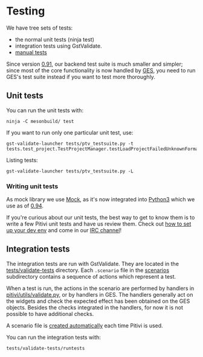 # Testing

We have tree sets of tests:
 - the normal unit tests (ninja test)
 - integration tests using GstValidate.
 - [manual tests](QA_Scenarios.md)

Since version [0.91](releases/0.91.md), our backend test suite is much
smaller and simpler; since most of the core functionality is now handled
by [GES](GES.md), you need to run GES's test suite instead if
you want to test more thoroughly.

## Unit tests

You can run the unit tests with:

```
ninja -C mesonbuild/ test
```

If you want to run only one particular unit test, use:

```
gst-validate-launcher tests/ptv_testsuite.py -t tests.test_project.TestProjectManager.testLoadProjectFailedUnknownFormat
```

Listing tests:

```
gst-validate-launcher tests/ptv_testsuite.py -L
```

### Writing unit tests

As mock library we use [Mock](http://www.voidspace.org.uk/python/mock/),
as it's now integrated into
[Python3](http://docs.python.org/dev/library/unittest.mock) which we use
as of [0.94](releases/0.94.md).

If you're curious about our unit tests, the best way to get to know them
is to write a few Pitivi unit tests and have us review them. Check out
[how to set up your dev env](HACKING.md) and
come in our [IRC channel](http://www.pitivi.org/?go=contact)!

## Integration tests

The integration tests are run with GstValidate. They are located in the
[tests/validate-tests](https://git.gnome.org/browse/pitivi/tree/tests/validate-tests)
directory. Each `.scenario` file in the
[scenarios](https://github.com/pitivi/pitivi/tree/master/tests/validate-tests/scenarios)
subdirectory contains a sequence of actions which represent a test.

When a test is run, the actions in the scenario are performed by
handlers in
[pitivi/utils/validate.py](https://github.com/pitivi/pitivi/blob/master/pitivi/utils/validate.py),
or by handlers in GES. The handlers generally act on the widgets and
check the expected effect has been obtained on the GES objects. Besides
the checks integrated in the handlers, for now it is not possible to
have additional checks.

A scenario file is [created
automatically](http://developer.pitivi.org/Bug_reporting.html#sharing-sample-files-projects-and-scenarios)
each time Pitivi is used.

You can run the integration tests with:

```
tests/validate-tests/runtests
```
